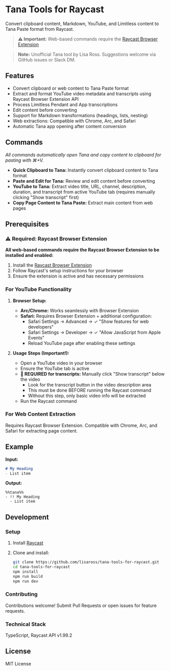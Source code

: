 # Tana Tools for Raycast

Convert clipboard content, Markdown, YouTube, and Limitless content to Tana Paste format from Raycast.

> **⚠️ Important:** Web-based commands require the [Raycast Browser Extension](https://raycast.com/browser-extension)

> **Note:** Unofficial Tana tool by Lisa Ross. Suggestions welcome via GitHub issues or Slack DM.

## Features

- Convert clipboard or web content to Tana Paste format
- Extract and format YouTube video metadata and transcripts using Raycast Browser Extension API
- Process Limitless Pendant and App transcriptions
- Edit content before converting
- Support for Markdown transformations (headings, lists, nesting)
- Web extractions: Compatible with Chrome, Arc, and Safari
- Automatic Tana app opening after content conversion

## Commands

*All commands automatically open Tana and copy content to clipboard for pasting with ⌘+V.*

- **Quick Clipboard to Tana:** Instantly convert clipboard content to Tana format
- **Paste and Edit for Tana:** Review and edit content before converting
- **YouTube to Tana:** Extract video title, URL, channel, description, duration, and transcript from active YouTube tab (requires manually clicking "Show transcript" first)
- **Copy Page Content to Tana Paste:** Extract main content from web pages

## Prerequisites

### ⚠️ Required: Raycast Browser Extension

**All web-based commands require the Raycast Browser Extension to be installed and enabled:**

1. Install the [Raycast Browser Extension](https://raycast.com/browser-extension)
2. Follow Raycast's setup instructions for your browser
3. Ensure the extension is active and has necessary permissions

### For YouTube Functionality

1. **Browser Setup:**
   - **Arc/Chrome:** Works seamlessly with Browser Extension
   - **Safari:** Requires Browser Extension + additional configuration:
     - Safari Settings → Advanced → ✓ "Show features for web developers"
     - Safari Settings → Developer → ✓ "Allow JavaScript from Apple Events"
     - Reload YouTube page after enabling these settings

2. **Usage Steps (Important!):**
   - Open a YouTube video in your browser
   - Ensure the YouTube tab is active
   - **🔴 REQUIRED for transcripts:** Manually click "Show transcript" below the video
     - Look for the transcript button in the video description area
     - This must be done BEFORE running the Raycast command
     - Without this step, only basic video info will be extracted
   - Run the Raycast command

### For Web Content Extraction

Requires Raycast Browser Extension. Compatible with Chrome, Arc, and Safari for extracting page content.

## Example

**Input:**

```markdown
# My Heading
- List item
```

**Output:**

```text
%%tana%%
- !! My Heading
  - List item
```

## Development

### Setup

1. Install [Raycast](https://raycast.com/)
2. Clone and install:

   ```sh
   git clone https://github.com/lisaross/tana-tools-for-raycast.git
   cd tana-tools-for-raycast
   npm install
   npm run build
   npm run dev
   ```

### Contributing

Contributions welcome! Submit Pull Requests or open issues for feature requests.

### Technical Stack

TypeScript, Raycast API v1.99.2

## License

MIT License

